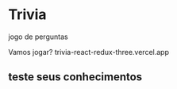 # Trivia
jogo de perguntas

Vamos jogar?
trivia-react-redux-three.vercel.app

## teste seus conhecimentos
